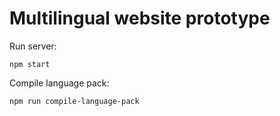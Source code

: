 # Multilingual website prototype

Run server:
```
npm start
```

Compile language pack:
```
npm run compile-language-pack
```
